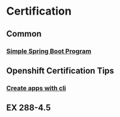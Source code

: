 # Certification

## Common
### [Simple Spring Boot Program](https://github.com/ibm-gsi-ecosystem/Certification/tree/master/Openshift/apps/Sample-Spring-Boot)

## Openshift Certification Tips
### [Create apps with cli]()

## EX 288-4.5